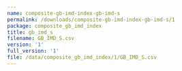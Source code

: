 ```yaml
---
name: composite-gb-imd-index-gb-imd-s
permalink: /downloads/composite-gb-imd-index-gb-imd-s/1
package: composite_gb_imd_index
title: gb_imd_s
filename: GB_IMD_S.csv
version: '1'
full_version: '1'
file: /data/composite_gb_imd_index/1/GB_IMD_S.csv
---
```

